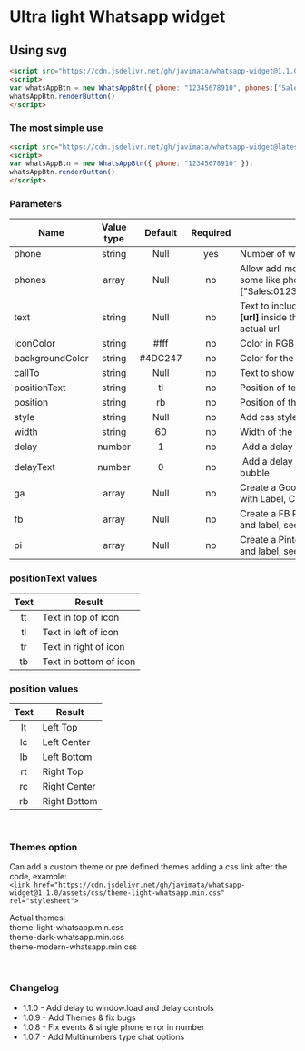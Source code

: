 # Ultra light Whatsapp widget
## Using svg


```html
<script src="https://cdn.jsdelivr.net/gh/javimata/whatsapp-widget@1.1.0/assets/js/whatsapp.js"></script>
<script>
var whatsAppBtn = new WhatsAppBtn({ phone: "12345678910", phones:["Sales:0123456789","Support:0987654321"], text: "Hi, i wanna contact us", iconColor: '#fff', backgroundColor: "#4DC247", callTo: "👋🏼 Contact us", positionText: "tl", position: "rb", style: "bottom:80px", width: "60", ga:['phone','click','whatsapp'], fb:['Contact','Whatsapp'], pi:['Custom','Whatsapp']});
whatsAppBtn.renderButton()
</script>
```

### The most simple use
```html
<script src="https://cdn.jsdelivr.net/gh/javimata/whatsapp-widget@latest/assets/js/whatsapp.js"></script>
<script>
var whatsAppBtn = new WhatsAppBtn({ phone: "12345678910" });
whatsAppBtn.renderButton()
</script>
```


### <strong>Parameters</strong>
Name|Value type| Default | Required | Description
-|:-:|:-:|:-:|-
phone| string | Null | yes | Number of whatsapp including country code
phones| array | Null | no | Allow add more that one number and a name, some like phones:["Sales:0123456789","Support:0987654321"]
text| string | Null | no | Text to include with prefill in the chat, if add <strong>[url]</strong> inside the text this will be replace with the actual url
iconColor| string | #fff | no | Color in RGB for the icon
backgroundColor| string | #4DC247 | no | Color for the icon background
callTo | string | Null | no | Text to show with the icon
positionText | string | tl | no | Position of text, check values list
position| string | rb | no | Position of the icon, check value list
style | string | Null | no | Add css styles, example: "bottom:100px;"
width | string | 60 | no | Width of the icon
delay | number | 1 | no | Add a delay in seconds to show the icon
delayText | number | 0 | no | Add a delay in seconds to show the Text bubble
ga| array | Null | no | Create a Google Analytics event with a array with Label, Category and type, see example
fb| array | Null | no | Create a FB Pixel event with a array with Type and label, see example
pi| array | Null | no | Create a Pinterest event with a array with Type and label, see example

  
### <strong>positionText</strong> values
Text|Result
:-:|-
tt| Text in top of icon
tl| Text in left of icon
tr| Text in right of icon
tb| Text in bottom of icon

### <strong>position</strong> values
Text|Result
:-:|-
lt| Left Top
lc| Left Center
lb| Left Bottom
rt| Right Top
rc| Right Center
rb| Right Bottom

<br>  

### <strong>Themes option</strong>
Can add a custom theme or pre defined themes adding a css link after the code, example:<br>
```<link href="https://cdn.jsdelivr.net/gh/javimata/whatsapp-widget@1.1.0/assets/css/theme-light-whatsapp.min.css" rel="stylesheet">```

Actual themes:  
theme-light-whatsapp.min.css  
theme-dark-whatsapp.min.css  
theme-modern-whatsapp.min.css

<br>  

### <strong>Changelog</strong>  
- 1.1.0 - Add delay to window.load and delay controls
- 1.0.9 - Add Themes & fix bugs
- 1.0.8 - Fix events & single phone error in number
- 1.0.7 - Add Multinumbers type chat options
